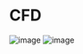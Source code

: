 # CFD

![image](https://github.com/user-attachments/assets/459b1eab-65a2-48b3-bca3-61b02b180c9d)
![image](https://github.com/user-attachments/assets/6a589ba9-0658-431b-88a5-5b040880014f)
